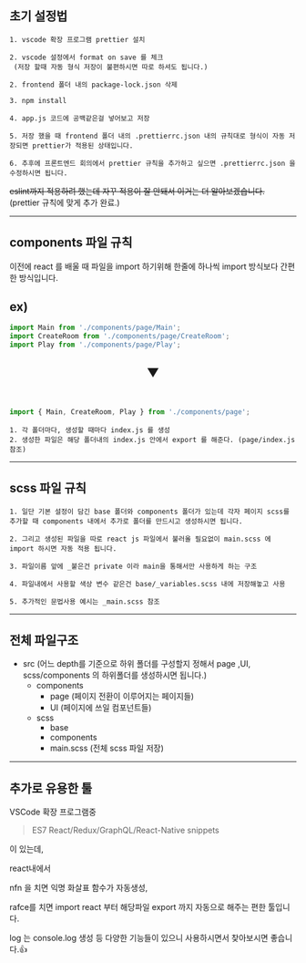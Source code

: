 ## 초기 설정법

```
1. vscode 확장 프로그램 prettier 설치

2. vscode 설정에서 format on save 를 체크
 (저장 할때 자동 형식 저장이 불편하시면 따로 하셔도 됩니다.)

2. frontend 폴더 내의 package-lock.json 삭제

3. npm install

4. app.js 코드에 공백같은걸 넣어보고 저장

5. 저장 했을 때 frontend 폴더 내의 .prettierrc.json 내의 규칙대로 형식이 자동 저장되면 prettier가 적용된 상태입니다.

6. 추후에 프론트엔드 회의에서 prettier 규칙을 추가하고 싶으면 .prettierrc.json 을 수정하시면 됩니다.
```

~~eslint까지 적용하려 했는데 자꾸 적용이 잘 안돼서 이거는 더 알아보겠습니다.~~ (prettier 규칙에 맞게 추가 완료.)

---

## components 파일 규칙

이전에 react 를 배울 때 파일을 import 하기위해 한줄에 하나씩 import 방식보다 간편한 방식입니다.

## ex)

```js
import Main from './components/page/Main';
import CreateRoom from './components/page/CreateRoom';
import Play from './components/page/Play';
```

<center><h2>▼</h2></center></br>

```js
import { Main, CreateRoom, Play } from './components/page';
```

    1. 각 폴더마다, 생성할 때마다 index.js 를 생성
    2. 생성한 파일은 해당 폴더내의 index.js 안에서 export 를 해준다. (page/index.js 참조)

---

## scss 파일 규칙

    1. 일단 기본 설정이 담긴 base 폴더와 components 폴더가 있는데 각자 페이지 scss를 추가할 때 components 내에서 추가로 폴더를 만드시고 생성하시면 됩니다.

    2. 그리고 생성된 파일을 따로 react js 파일에서 불러올 필요없이 main.scss 에 import 하시면 자동 적용 됩니다.

    3. 파일이름 앞에 _붙은건 private 이라 main을 통해서만 사용하게 하는 구조

    4. 파일내에서 사용할 색상 변수 같은건 base/_variables.scss 내에 저장해놓고 사용

    5. 추가적인 문법사용 예시는 _main.scss 참조

---

## 전체 파일구조

- src
  (어느 depth를 기준으로 하위 폴더를 구성할지 정해서 page ,UI, scss/components 의 하위폴더를 생성하시면 됩니다.)
  - components
    - page (페이지 전환이 이루어지는 페이지들)
    - UI (페이지에 쓰일 컴포넌트들)
  - scss
    - base
    - components
    - main.scss (전체 scss 파일 저장)

---

## 추가로 유용한 툴

VSCode 확장 프로그램중

> ES7 React/Redux/GraphQL/React-Native snippets

이 있는데,

react내에서

nfn 을 치면 익명 화살표 함수가 자동생성,

rafce를 치면 import react 부터 해당파일 export 까지 자동으로 해주는 편한 툴입니다.

log 는 console.log 생성 등 다양한 기능들이 있으니 사용하시면서 찾아보시면 좋습니다.👍
